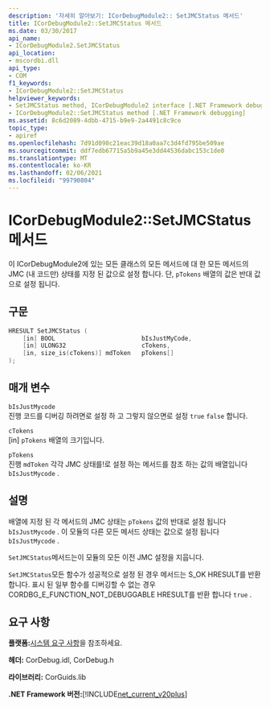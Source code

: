 ```yaml
---
description: '자세히 알아보기: ICorDebugModule2:: SetJMCStatus 메서드'
title: ICorDebugModule2::SetJMCStatus 메서드
ms.date: 03/30/2017
api_name:
- ICorDebugModule2.SetJMCStatus
api_location:
- mscordbi.dll
api_type:
- COM
f1_keywords:
- ICorDebugModule2::SetJMCStatus
helpviewer_keywords:
- SetJMCStatus method, ICorDebugModule2 interface [.NET Framework debugging]
- ICorDebugModule2::SetJMCStatus method [.NET Framework debugging]
ms.assetid: 8c6d2089-4dbb-4715-b9e9-2a4491c8c9ce
topic_type:
- apiref
ms.openlocfilehash: 7d91d098c21eac39d18a0aa7c3d4fd795be509ae
ms.sourcegitcommit: ddf7edb67715a5b9a45e3dd44536dabc153c1de0
ms.translationtype: MT
ms.contentlocale: ko-KR
ms.lasthandoff: 02/06/2021
ms.locfileid: "99790804"
---
```

# <a name="icordebugmodule2setjmcstatus-method"></a>ICorDebugModule2::SetJMCStatus 메서드

이 ICorDebugModule2에 있는 모든 클래스의 모든 메서드에 대 한 모든 메서드의 JMC (내 코드만) 상태를 지정 된 값으로 설정 합니다. 단, `pTokens` 배열의 값은 반대 값으로 설정 됩니다.  
  
## <a name="syntax"></a>구문  
  
```cpp  
HRESULT SetJMCStatus (  
    [in] BOOL                        bIsJustMyCode,  
    [in] ULONG32                     cTokens,  
    [in, size_is(cTokens)] mdToken   pTokens[]  
);  
```  
  
## <a name="parameters"></a>매개 변수  

 `bIsJustMycode`  
 진행 코드를 디버깅 하려면로 설정 하 고 그렇지 않으면로 설정 `true` `false` 합니다.  
  
 `cTokens`  
 [in] `pTokens` 배열의 크기입니다.  
  
 `pTokens`  
 진행 `mdToken` 각각 JMC 상태를!로 설정 하는 메서드를 참조 하는 값의 배열입니다 `bIsJustMycode` .  
  
## <a name="remarks"></a>설명  

 배열에 지정 된 각 메서드의 JMC 상태는 `pTokens` 값의 반대로 설정 됩니다 `bIsJustMycode` . 이 모듈의 다른 모든 메서드 상태는 값으로 설정 됩니다 `bIsJustMycode` .  
  
 `SetJMCStatus`메서드는이 모듈의 모든 이전 JMC 설정을 지웁니다.  
  
 `SetJMCStatus`모든 함수가 성공적으로 설정 된 경우 메서드는 S_OK HRESULT를 반환 합니다. 표시 된 일부 함수를 디버깅할 수 없는 경우 CORDBG_E_FUNCTION_NOT_DEBUGGABLE HRESULT를 반환 합니다 `true` .  
  
## <a name="requirements"></a>요구 사항  

 **플랫폼:**[시스템 요구 사항](../../get-started/system-requirements.md)을 참조하세요.  
  
 **헤더:** CorDebug.idl, CorDebug.h  
  
 **라이브러리:** CorGuids.lib  
  
 **.NET Framework 버전:**[!INCLUDE[net_current_v20plus](../../../../includes/net-current-v20plus-md.md)]
